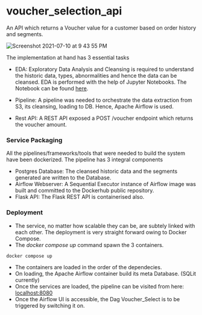 # voucher_selection_api
An API which returns a Voucher value for a customer based on order history and segments.

![Screenshot 2021-07-10 at 9 43 55 PM](https://user-images.githubusercontent.com/9393761/125169504-26776600-e1c8-11eb-8bf1-626a07631d78.png)

The implementation at hand has 3 essential tasks
* EDA: Exploratory Data Analysis and Cleansing is required to understand the historic data, types, abnormalities and hence the data can be cleansed. 
       EDA is performed with the help of Jupyter Notebooks. The Notebook can be found [here](https://github.com/roshanzameer/voucher_selection_api/blob/main/notebooks/EDA.ipynb).
       
* Pipeline: A pipeline was needed to orchestrate the data extraction from S3, its cleansing, loading to DB. Hence, Apache Airflow is used. 
* Rest API: A REST API exposed a POST /voucher endpoint which returns the voucher amount. 

### Service Packaging

All the pipelines/frameworks/tools that were needed to build the system have been dockerized. The pipeline has 3 integral components
* Postgres Database: The cleansed historic data and the segments generated are written to the Database.
* Airflow Webserver: A Sequential Executor instance of Airflow image was built and committed to the Dockerhub public repository.
* Flask API: The Flask REST API is containerised also.


### Deployment

* The service, no matter how scalable they can be, are subtely linked with each other. The deployment is very straight forward owing to Docker Compose.
* The *docker compose up* command spawn the 3 containers. 
              
`docker compose up`
              
* The containers are loaded in the order of the dependecies. 
* On loading, the Apache Airflow container build its meta Database. (SQLit currently)
* Once the services are loaded, the pipeline can be visited from here: [localhost:8080](http://localhost:8080)
* Once the Airflow UI is accessible, the Dag Voucher_Select is to be triggered by switching it on.

              
           



